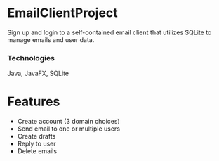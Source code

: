 # EmailClientProject
Sign up and login to a self-contained email client that utilizes SQLite to manage emails and user data.

### Technologies
Java, JavaFX, SQLite

# Features
- Create account (3 domain choices)
- Send email to one or multiple users
- Create drafts
- Reply to user 
- Delete emails
